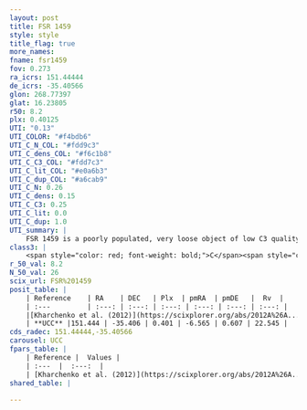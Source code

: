 ```yaml
---
layout: post
title: FSR 1459
style: style
title_flag: true
more_names: 
fname: fsr1459
fov: 0.273
ra_icrs: 151.44444
de_icrs: -35.40566
glon: 268.77397
glat: 16.23805
r50: 8.2
plx: 0.40125
UTI: "0.13"
UTI_COLOR: "#f4bdb6"
UTI_C_N_COL: "#fdd9c3"
UTI_C_dens_COL: "#f6c1b8"
UTI_C_C3_COL: "#fdd7c3"
UTI_C_lit_COL: "#e0a6b3"
UTI_C_dup_COL: "#a6cab9"
UTI_C_N: 0.26
UTI_C_dens: 0.15
UTI_C_C3: 0.25
UTI_C_lit: 0.0
UTI_C_dup: 1.0
UTI_summary: |
    FSR 1459 is a poorly populated, very loose object of low C3 quality. It is rarely studied in the literature, with no articles listed in the last 13 years.
class3: |
    <span style="color: red; font-weight: bold;">C</span><span style="color: red; font-weight: bold;">C</span>
r_50_val: 8.2
N_50_val: 26
scix_url: FSR%201459
posit_table: |
    | Reference    | RA    | DEC   | Plx  | pmRA  | pmDE   |  Rv  |
    | :---         | :---: | :---: | :---: | :---: | :---: | :---: |
    |[Kharchenko et al. (2012)](https://scixplorer.org/abs/2012A%26A...543A.156K) | 151.395 | -35.365 | -- | -10.64 | 4.77 | -- |
    | **UCC** |151.444 | -35.406 | 0.401 | -6.565 | 0.607 | 22.545 | 
cds_radec: 151.44444,-35.40566
carousel: UCC
fpars_table: |
    | Reference |  Values |
    | :---  |  :---:  |
    | [Kharchenko et al. (2012)](https://scixplorer.org/abs/2012A%26A...543A.156K) | `e_bv=0.229, distance=1759, log_age=9.35` |
shared_table: |
    
---
```

